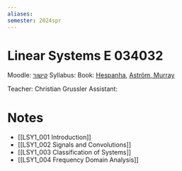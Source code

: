 ```yaml
---
aliases: 
semester: 2024spr
---
```

# Linear Systems E 034032

Moodle: [קישור](https://moodle2324.technion.ac.il/course/view.php?id=2561)
Syllabus:
Book:  [Hespanha](https://annas-archive.org/md5/f7037d2144916d28f40c1be4394f25c3), [Aström, Murray](https://www.cds.caltech.edu/%7Emurray/books/AM08/pdf/am08-complete_22Feb09.pdf)

Teacher: Christian Grussler
Assistant:

# Notes
- [[LSY1_001 Introduction]]
- [[LSY1_002 Signals and Convolutions]]
- [[LSY1_003 Classification of Systems]]
- [[LSY1_004 Frequency Domain Analysis]]